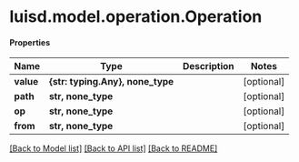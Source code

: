 # luisd.model.operation.Operation

#### Properties
Name | Type | Description | Notes
------------ | ------------- | ------------- | -------------
**value** | **{str: typing.Any}, none_type** |  | [optional] 
**path** | **str, none_type** |  | [optional] 
**op** | **str, none_type** |  | [optional] 
**from** | **str, none_type** |  | [optional] 

[[Back to Model list]](../../README.md#documentation-for-models) [[Back to API list]](../../README.md#documentation-for-api-endpoints) [[Back to README]](../../README.md)

